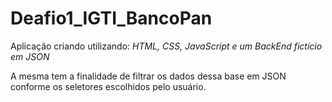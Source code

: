 # Deafio1_IGTI_BancoPan

Aplicação criando utilizando: 
*HTML, CSS, JavaScript e um BackEnd fictício em JSON*

A mesma tem a finalidade de filtrar os dados dessa base em JSON conforme os seletores escolhidos pelo usuário.
